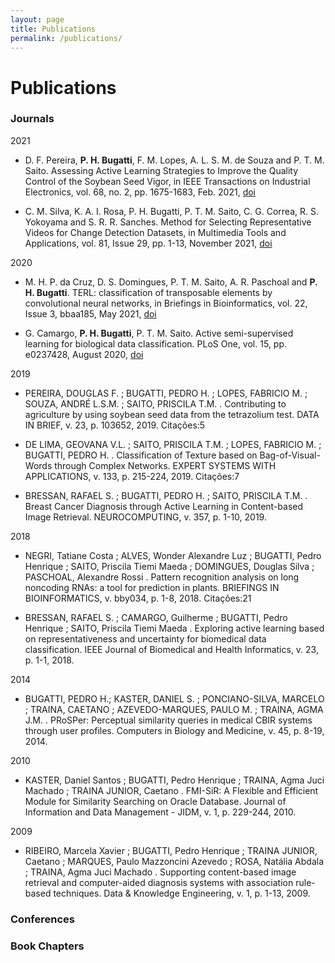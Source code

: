 ```yaml
---
layout: page
title: Publications
permalink: /publications/
---
```


# Publications

### Journals

2021


- D. F. Pereira, **P. H. Bugatti**, F. M. Lopes, A. L. S. M. de Souza and P. T. M. Saito. Assessing Active Learning Strategies to Improve the Quality Control of the Soybean Seed Vigor, in IEEE Transactions on Industrial Electronics, vol. 68, no. 2, pp. 1675-1683, Feb. 2021, [doi](https://doi.org/10.1109/TIE.2020.2969106)

- C. M. Silva, K. A. I. Rosa, P. H. Bugatti, P. T. M. Saito, C. G. Correa, R. S. Yokoyama and S. R. R. Sanches. Method for Selecting Representative Videos for Change Detection Datasets, in Multimedia Tools and Applications, vol. 81, Issue 29, pp. 1-13, November 2021, [doi](https://doi.org/10.1007/s11042-021-11640-2)


2020

- M. H. P. da Cruz, D. S. Domingues, P. T. M. Saito, A. R. Paschoal and **P. H. Bugatti**. TERL: classification of transposable elements by convolutional neural networks, in Briefings in Bioinformatics, vol. 22, Issue 3, bbaa185, May 2021, [doi](https://doi.org/10.1093/bib/bbaa185)

- G. Camargo, **P. H. Bugatti**, P. T. M. Saito. Active semi-supervised learning for biological data classification. PLoS One, vol. 15, pp. e0237428, August 2020, [doi](https://doi.org/10.1371/journal.pone.0237428)


2019

- PEREIRA, DOUGLAS F. ; BUGATTI, PEDRO H. ; LOPES, FABRICIO M. ; SOUZA, ANDRÉ L.S.M. ; SAITO, PRISCILA T.M. . Contributing to agriculture by using soybean seed data from the tetrazolium test. DATA IN BRIEF, v. 23, p. 103652, 2019.
Citações:5


- DE LIMA, GEOVANA V.L. ; SAITO, PRISCILA T.M. ; LOPES, FABRICIO M. ; BUGATTI, PEDRO H. . Classification of Texture based on Bag-of-Visual-Words through Complex Networks. EXPERT SYSTEMS WITH APPLICATIONS, v. 133, p. 215-224, 2019.
Citações:7


- BRESSAN, RAFAEL S. ; BUGATTI, PEDRO H. ; SAITO, PRISCILA T.M. . Breast Cancer Diagnosis through Active Learning in Content-based Image Retrieval. NEUROCOMPUTING, v. 357, p. 1-10, 2019.


2018

- NEGRI, Tatiane Costa ; ALVES, Wonder Alexandre Luz ; BUGATTI, Pedro Henrique ; SAITO, Priscila Tiemi Maeda ; DOMINGUES, Douglas Silva ; PASCHOAL, Alexandre Rossi . Pattern recognition analysis on long noncoding RNAs: a tool for prediction in plants. BRIEFINGS IN BIOINFORMATICS, v. bby034, p. 1-8, 2018.
Citações:21

- BRESSAN, RAFAEL S. ; CAMARGO, Guilherme ; BUGATTI, Pedro Henrique ; SAITO, Priscila Tiemi Maeda . Exploring active learning based on representativeness and uncertainty for biomedical data classification. IEEE Journal of Biomedical and Health Informatics, v. 23, p. 1-1, 2018.


2014 

- BUGATTI, PEDRO H.; KASTER, DANIEL S. ; PONCIANO-SILVA, MARCELO ; TRAINA, CAETANO ; AZEVEDO-MARQUES, PAULO M. ; TRAINA, AGMA J.M. . PRoSPer: Perceptual similarity queries in medical CBIR systems through user profiles. Computers in Biology and Medicine, v. 45, p. 8-19, 2014.


2010

- KASTER, Daniel Santos ; BUGATTI, Pedro Henrique ; TRAINA, Agma Juci Machado ; TRAINA JUNIOR, Caetano . FMI-SiR: A Flexible and Efficient Module for Similarity Searching on Oracle Database. Journal of Information and Data Management - JIDM, v. 1, p. 229-244, 2010.

2009

- RIBEIRO, Marcela Xavier ; BUGATTI, Pedro Henrique ; TRAINA JUNIOR, Caetano ; MARQUES, Paulo Mazzoncini Azevedo ; ROSA, Natália Abdala ; TRAINA, Agma Juci Machado . Supporting content-based image retrieval and computer-aided diagnosis systems with association rule-based techniques. Data & Knowledge Engineering, v. 1, p. 1-13, 2009.


### Conferences


### Book Chapters
